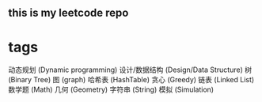 ## this is my leetcode repo


# tags
动态规划 (Dynamic programming) 
设计/数据结构 (Design/Data Structure) 
树 (Binary Tree) 
图 (graph) 
哈希表 (HashTable) 
贪心 (Greedy) 
链表 (Linked List)
数学题 (Math) 
几何 (Geometry) 
字符串 (String) 
模拟 (Simulation) 